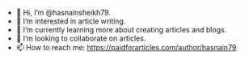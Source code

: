 - 👋 Hi, I’m @hasnainsheikh79.
- 👀 I’m interested in article writing.
- 🌱 I’m currently learning more about creating articles and blogs.
- 💞️ I’m looking to collaborate on articles.
- 📫 How to reach me: https://paidforarticles.com/author/hasnain79

<!---
hasnainsheikh79/hasnainsheikh79 is a ✨ special ✨ repository because its `README.md` (this file) appears on your GitHub profile.
You can click the Preview link to take a look at your changes.
--->
